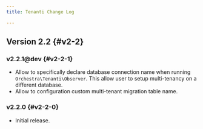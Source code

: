 ```yaml
---
title: Tenanti Change Log

---
```


## Version 2.2 {#v2-2}

### v2.2.1@dev {#v2-2-1}

* Allow to specifically declare database connection name when running `Orchestra\Tenanti\Observer`. This allow user to setup multi-tenancy on a different database.
* Allow to configuration custom multi-tenant migration table name.

### v2.2.0 {#v2-2-0}

* Initial release.